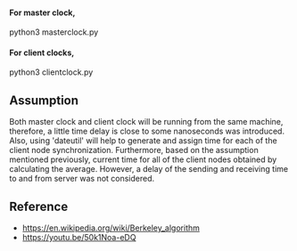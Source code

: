 #### For master clock,

python3 masterclock.py

#### For client clocks,

python3 clientclock.py

## Assumption

Both master clock and client clock will be running from the same machine, therefore, a little time delay is close to some nanoseconds was introduced. Also, using 'dateutil' will help to generate and assign time for each of the client node synchronization. Furthermore, based on the assumption mentioned previously, current time for all of the client nodes obtained by calculating the average. However, a delay of the sending and receiving time to and from server was not considered.



## Reference

- https://en.wikipedia.org/wiki/Berkeley_algorithm
- https://youtu.be/50k1Noa-eDQ
